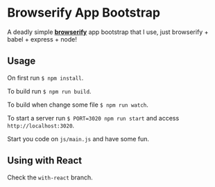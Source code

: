 # Browserify App Bootstrap
A deadly simple **[browserify](http://browserify.org)** app bootstrap that I use, just browserify + babel + express + node!

## Usage

On first run `$ npm install`.

To build run `$ npm run build`.

To build when change some file `$ npm run watch`.

To start a server run `$ PORT=3020 npm run start` and access `http://localhost:3020`.

Start you code on `js/main.js` and have some fun.

## Using with React
Check the `with-react` branch.
